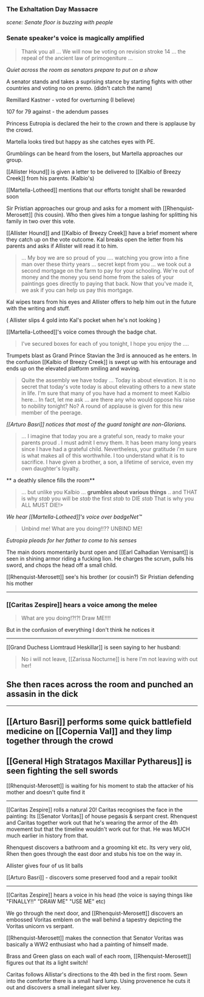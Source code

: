 ### The Exhaltation Day Massacre 
_scene:  Senate floor is buzzing with people_

### Senate speaker's voice is magically amplified
> Thank you all ... We will now be voting on revision stroke 14 ... the repeal of the ancient law of primogeniture ... 

_Quiet across the room as senators prepare to put on a show_

A senator stands and takes a suprising stance by starting fights with other countries and voting no on premo. (didn't catch the name)

Remillard Kastner - voted for overturning (I believe)

107 for 79 against - the adendum passes

Princess Eutropia is declared the heir to the crown and there is applause by the crowd.

Martella looks tired but happy as she catches eyes with PE.

Grumblings can be heard from the losers, but Martella approaches our group.

[[Allister Hound]] is given a letter to be delivered to [[Kalbio of Breezy Creek]] from his parents. (Kalbio's)

[[Martella-Lotheed]] mentions that our efforts tonight shall be rewarded soon 

Sir Pristian approaches our group and asks for a moment with [[Rhenquist-Merosett]] (his cousin).  Who then gives him a tongue lashing for splitting his family in two over this vote.

[[Allister Hound]] and [[Kalbio of Breezy Creek]] have a brief moment where they catch up on the vote outcome.  Kal breaks open the letter from his parents and asks if Allister will read it to him.

> ... My boy we are so proud of you .... watching you grow into a fine man over these thirty years ... secret kept from you ... we took out a second mortgage on the farm to pay for your schooling.  We're out of money and the money you send home from the sales of your paintings goes directly to paying that back.   Now that you've made it, we ask if you can help us pay this mortgage. 

Kal wipes tears from his eyes and Allister offers to help him out in the future with the writing and stuff.

( Allister slips 4 gold into Kal's pocket when he's not looking )

[[Martella-Lotheed]]'s voice comes through the badge chat. 
> I've secured boxes for each of you tonight, I hope you enjoy the ....


Trumpets blast as Grand Prince Stavian the 3rd is annouced as he enters.   In the confusion [[Kalbio of Breezy Creek]] is swept up with his entourage and ends up on the elevated platform smiling and waving.

> Quite the assembly we have today ... 
> Today is about elevation.  It is no secret that today's vote today is about elevating others to a new state in life.  I'm sure that many of you have had a moment to meet Kalbio here... In fact, let me ask ... are there any who would oppose his raise to nobility tonight?  No?  A round of applause is given for this new member of the peerage.

_[[Arturo Basri]] notices that most of the guard tonight are non-Glorians._

> ... I imagine that today you are a grateful son, ready to make your parents proud .   I must admit I envy them.  It has been many long years since I have had a grateful child.  Nevertheless, your gratitude i'm sure is what makes all of this worthwhile.  I too understand what it is to sacrifice.  I have given a brother, a son, a lifetime of service, even my own daughter's loyalty.

** a deathly silence fills the room**

> ... but unlike you Kalbio ... **grumbles about various things**
> .. and THAT is why *stab* you will be *stab* the first *stab* to DIE *stab*
> That is why you ALL MUST DIE!> 


_We hear [[Martella-Lotheed]]'s voice over badgeNet™_
> Unbind me!  What are you doing!!?? UNBIND ME!

_Eutropia pleads for her father to come to his senses_

The main doors momentarily burst open and [[Earl Calhadian Vernisant]] is seen in shining armor riding a fucking lion.  He charges the scrum, pulls his sword, and chops the head off a small child. 

[[Rhenquist-Merosett]] see's his brother (or cousin?) Sir Pristian defending his mother

---
### [[Caritas Zespire]] hears a voice among the melee

> What are you doing!?!?! Draw ME!!!!

But in the confusion of everything I don't think he notices it

---

[[Grand Duchess Liomtraud Heskillar]] is seen saying to her husband:
> No i will not leave, [[Zarissa Nocturne]] is here I'm not leaving with out her!

She then races across the room and punched an assasin in the dick
---

---

[[Arturo Basri]] performs some quick battlefield medicine on [[Copernia Val]] and they limp together through the crowd
---

[[General High Stratagos Maxillar Pythareus]] is seen fighting the sell swords
---

[[Rhenquist-Merosett]] is waiting for his moment to stab the attacker of his mother and doesn't quite find it

--- 

[[Caritas Zespire]] rolls a natural 20!
Caritas recognises the face in the painting:   Its [[Senator Voritas]]
of house pegasis & serpant crest.  Rhenquest and Caritas together work out that he's wearing the armor of the 4th movement but that the timeline wouldn't work out for that.  He was MUCH much earlier in history from that.

Rhenquest discovers a bathroom and a grooming kit etc.  Its very very old, Rhen then goes through the east door and stubs his toe on the way in.

Allister gives four of us lit balls

[[Arturo Basri]] - discovers some preserved food and a repair toolkit

---
[[Caritas Zespire]] hears a voice in his head (the voice is saying things like "FINALLY!!"  "DRAW ME" "USE ME" etc)

We go through the next door, and [[Rhenquist-Merosett]] discovers an embossed Voritas emblem on the wall behind a tapestry depicting the Voritas unicorn vs serpant.

[[Rhenquist-Merosett]] makes the connection that Senator Voritas was basically a WW2 enthusiast who had a painting of himself made.

Brass and Green glass on each wall of each room, [[Rhenquist-Merosett]] figures out that its a light switch!

Caritas follows Allistar's directions to the 4th bed in the first room.  Sewn into the comforter there is a small hard lump.   Using provenence he cuts it out and discovers a small inelegant silver key.

